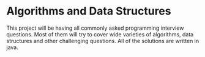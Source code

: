 # Algorithms and Data Structures

This project will be having all commonly asked programming interview questions. Most of them will try to cover wide varieties of algorithms, data structures and other challenging questions. All of the solutions are written in java.